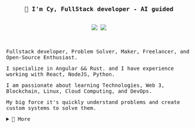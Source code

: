 <!--
**cyrilferte/cyrilferte** is a ✨ _special_ ✨ repository because its `README.md` (this file) appears on your GitHub profile.
-->

<samp>
  <h3 align="center">👋 I'm Cy, FullStack developer - AI guided </h3>
  <div align="center">
    <br>
    <a href="https://www.linkedin.com/in/cferte"><img src="https://img.shields.io/badge/LinkedIn-0077B5?style=for-the-badge&logo=linkedin&logoColor=white" /></a>
    <a href="mailto:cyril@fertec.fr"><img src="https://img.shields.io/badge/Gmail-D14836?style=for-the-badge&logo=gmail&logoColor=white" /></a>
    <br />
    <br />    
  </div>
</samp>
<br/>
<samp>
  <p>Fullstack developer, Problem Solver, Maker, Freelancer, and Open-Source Enthusiast.</p>
  <p>I specialize in Angular && Rust. and I have experience working with React, NodeJS, Python.</p>
  <p>I am passionate about learning Technologies, Web 3, Blockchain, Linux, Cloud Computing, and DevOps.</p>
  <p>My big force it's quickly understand problems and create custom systems to solve them.
</samp>

<samp>
  <details>
    <summary>🚀 More</summary>
    <br />
    <p>🔭 in 2023 i will lunch lot of small projects check my github profil </p>
    <p>🌱 I’m currently learning:
      <ul>
        <li>Solana - buildspace (https://buildspace.so/p/solana-core) </li>
      </ul>
    </p>
    <p>👯 I’m looking to collaborate on
      <ul>
        <li>Usefull Blockchain Projects</li>
      </ul>
    </p>
    
  </details>
</samp>



